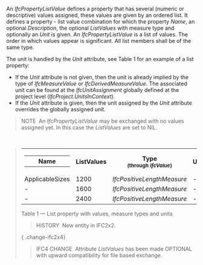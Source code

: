 ﻿An _IfcPropertyListValue_ defines a property that has several (numeric or descriptive) values assigned, these values are given by an ordered list. It defines a property - list value combination for which the property _Name_, an optional _Description_, the optional _ListValues_ with measure type and optionally an _Unit_ is given. An _IfcPropertyListValue_ is a list of values. The order in which values appear is significant. All list members shall be of the same type.

The unit is handled by the _Unit_ attribute, see Table 1 for an example of a list property:

* If the _Unit_ attribute is not given, then the unit is already implied by the type of _IfcMeasureValue_ or _IfcDerivedMeasureValue_. The associated unit can be found at the _IfcUnitAssignment_ globally defined at the project level (_IfcProject.UnitsInContext_). 
* If the _Unit_ attribute is given, then the unit assigned by the _Unit_ attribute overrides the globally assigned unit. 

> NOTE&nbsp; An _IfcPropertyListValue_ may be exchanged with no values assigned yet. In this case the _ListValues_ are set to NIL.

&nbsp;

> <table>
 <tr>
  <td>
   <table class="gridtable">
    <tr valign="top">
     <th width="15%">Name</th></tr></table></td>
     <th width="30%">ListValues
     </th><th width="25%">Type<br><span style="font-size:smaller">(through <em>IfcValue</em>)</span>
     </th><th width="30%">Unit
    </th></tr>
    <tr>
     <td width="15%">ApplicableSizes</td>
     <td width="30%">1200</td>
     <td width="25%"><em>IfcPositiveLengthMeasure</em></td>
     <td width="30%">-</td>
    </tr>
    <tr>
     <td width="15%">-</td>
     <td width="30%">1600</td>
     <td width="25%"><em>IfcPositiveLengthMeasure</em></td>
     <td width="30%">-</td>
    </tr>
    <tr>
     <td width="15%">-</td>
     <td width="30%">2400</td>
     <td width="25%"><em>IfcPositiveLengthMeasure</em></td>
     <td width="30%">-</td>
    </tr>
   </table>

<tr>
  <td><p class="table">Table 1 &mdash; List property with values, measure types and units</p></td>
 </tr>

> HISTORY&nbsp; New entity in IFC2x2.

{ .change-ifc2x4}
> IFC4 CHANGE&nbsp; Attribute _ListValues_ has been made OPTIONAL with upward compatibility for file based exchange.
